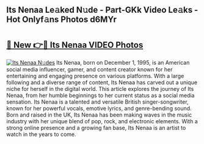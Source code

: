 ## Its Nenaa Le𝚊ked N𝚞de - Part-GKk Video Le𝚊ks - Hot Onlyf𝚊ns Photos d6MYr

# <h2><a href="http://ac5027.deff.icu/?id=Its+Nenaa">🔗 New 👉🔴 Its Nenaa VIDEO Photos</a></h2>

[![Its Nenaa N𝚞des](https://i.imgur.com/rIISA9y.gif)](http://ac5027.deff.icu/?id=Its+Nenaa)
Its Nenaa, born on December 1, 1995, is an American social media influencer, gamer, and content creator known for her entertaining and engaging presence on various platforms. With a large following and a diverse range of content, Its Nenaa has carved out a unique niche for herself in the digital world. This article explores the journey of Its Nenaa, from her humble beginnings to her current status as a social media sensation. Its Nenaa is a talented and versatile British singer-songwriter, known for her powerful vocals, emotive lyrics, and genre-bending sound. Born and raised in the UK, Its Nenaa has been making waves in the music industry with her unique blend of pop, rock, and electronic elements. With a strong online presence and a growing fan base, Its Nenaa is an artist to watch in the years to come.
